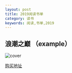 ```yaml
---
layout: post
title: 2019阅读书单
category: 读书
keywords: 阅读,书单,2019
---
```


## 浪潮之巅 （example）

![cover](http://imgs.yansu.org/book-on-top-of-tides.jpg)

[购买地址](http://book.douban.com/subject/6709783/)